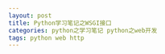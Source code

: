```yaml
---
layout: post
title: Python学习笔记之WSGI接口
categories: python之学习笔记 python之web开发
tags: python web http
---
```

